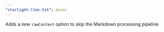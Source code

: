 ```yaml
---
"starlight-llms-txt": minor
---
```


Adds a new `rawContent` option to skip the Markdown processing pipeline
